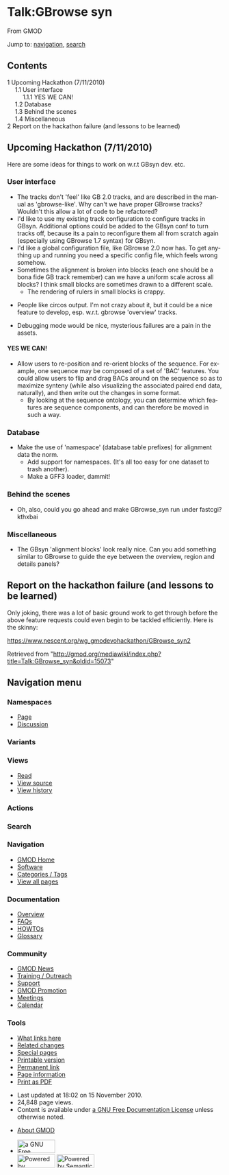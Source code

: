 <div id="mw-page-base" class="noprint">

</div>

<div id="mw-head-base" class="noprint">

</div>

<div id="content" class="mw-body" role="main">

<span id="top"></span>

<div id="mw-js-message" style="display:none;">

</div>



# <span dir="auto">Talk:GBrowse syn</span>

<div id="bodyContent">

<div id="siteSub">

From GMOD

</div>

<div id="contentSub">

</div>

<div id="jump-to-nav" class="mw-jump">

Jump to: [navigation](#mw-navigation), [search](#p-search)

</div>

<div id="mw-content-text" class="mw-content-ltr" lang="en" dir="ltr">

<div id="toc" class="toc">

<div id="toctitle">

## Contents

</div>

- [<span class="tocnumber">1</span> <span class="toctext">Upcoming
  Hackathon (7/11/2010)</span>](#Upcoming_Hackathon_.287.2F11.2F2010.29)
  - [<span class="tocnumber">1.1</span> <span class="toctext">User
    interface</span>](#User_interface)
    - [<span class="tocnumber">1.1.1</span> <span class="toctext">YES WE
      CAN!</span>](#YES_WE_CAN.21)
  - [<span class="tocnumber">1.2</span>
    <span class="toctext">Database</span>](#Database)
  - [<span class="tocnumber">1.3</span> <span class="toctext">Behind the
    scenes</span>](#Behind_the_scenes)
  - [<span class="tocnumber">1.4</span>
    <span class="toctext">Miscellaneous</span>](#Miscellaneous)
- [<span class="tocnumber">2</span> <span class="toctext">Report on the
  hackathon failure (and lessons to be
  learned)</span>](#Report_on_the_hackathon_failure_.28and_lessons_to_be_learned.29)

</div>

## <span id="Upcoming_Hackathon_.287.2F11.2F2010.29" class="mw-headline">Upcoming Hackathon (7/11/2010)</span>

Here are some ideas for things to work on w.r.t GBsyn dev. etc.

### <span id="User_interface" class="mw-headline">User interface</span>

- The tracks don't 'feel' like GB 2.0 tracks, and are described in the
  manual as 'gbrowse-like'. Why can't we have proper GBrowse tracks?
  Wouldn't this allow a lot of code to be refactored?
- I'd like to use my existing track configuration to configure tracks in
  GBsyn. Additional options could be added to the GBsyn conf to turn
  tracks off, because its a pain to reconfigure them all from scratch
  again (especially using GBrowse 1.7 syntax) for GBsyn.
- I'd like a global configuration file, like GBrowse 2.0 now has. To get
  anything up and running you need a specific config file, which feels
  wrong somehow.
- Sometimes the alignment is broken into blocks (each one should be a
  bona fide GB track remember) can we have a uniform scale across all
  blocks? I think small blocks are sometimes drawn to a different scale.
  - The rendering of rulers in small blocks is crappy.

<!-- -->

- People like circos output. I'm not crazy about it, but it could be a
  nice feature to develop, esp. w.r.t. gbrowse 'overview' tracks.

<!-- -->

- Debugging mode would be nice, mysterious failures are a pain in the
  assets.

#### <span id="YES_WE_CAN.21" class="mw-headline">YES WE CAN!</span>

- Allow users to re-position and re-orient blocks of the sequence. For
  example, one sequence may be composed of a set of 'BAC' features. You
  could allow users to flip and drag BACs around on the sequence so as
  to maximize synteny (while also visualizing the associated paired end
  data, naturally), and then write out the changes in some format.
  - By looking at the sequence ontology, you can determine which
    features are sequence components, and can therefore be moved in such
    a way.

### <span id="Database" class="mw-headline">Database</span>

- Make the use of 'namespace' (database table prefixes) for alignment
  data the norm.
  - Add support for namespaces. (It's all too easy for one dataset to
    trash another).
  - Make a GFF3 loader, dammit!

### <span id="Behind_the_scenes" class="mw-headline">Behind the scenes</span>

- Oh, also, could you go ahead and make GBrowse_syn run under fastcgi?
  kthxbai

### <span id="Miscellaneous" class="mw-headline">Miscellaneous</span>

- The GBsyn 'alignment blocks' look really nice. Can you add something
  similar to GBrowse to guide the eye between the overview, region and
  details panels?

## <span id="Report_on_the_hackathon_failure_.28and_lessons_to_be_learned.29" class="mw-headline">Report on the hackathon failure (and lessons to be learned)</span>

Only joking, there was a lot of basic ground work to get through before
the above feature requests could even begin to be tackled efficiently.
Here is the skinny:

<a href="https://www.nescent.org/wg_gmodevohackathon/GBrowse_syn2"
class="external free"
rel="nofollow">https://www.nescent.org/wg_gmodevohackathon/GBrowse_syn2</a>

</div>

<div class="printfooter">

Retrieved from
"<http://gmod.org/mediawiki/index.php?title=Talk:GBrowse_syn&oldid=15073>"

</div>

<div id="catlinks" class="catlinks catlinks-allhidden">

</div>

<div class="visualClear">

</div>

</div>

</div>

<div id="mw-navigation">

## Navigation menu

<div id="mw-head">



<div id="left-navigation">

<div id="p-namespaces" class="vectorTabs" role="navigation"
aria-labelledby="p-namespaces-label">

### Namespaces

- <span id="ca-nstab-main"><a href="GBrowse_syn.1" accesskey="c"
  title="View the content page [c]">Page</a></span>
- <span id="ca-talk"><a href="Talk:GBrowse_syn" accesskey="t"
  title="Discussion about the content page [t]">Discussion</a></span>

</div>

<div id="p-variants" class="vectorMenu emptyPortlet" role="navigation"
aria-labelledby="p-variants-label">

### 

### Variants[](#)

<div class="menu">

</div>

</div>

</div>

<div id="right-navigation">

<div id="p-views" class="vectorTabs" role="navigation"
aria-labelledby="p-views-label">

### Views

- <span id="ca-view">[Read](Talk:GBrowse_syn)</span>
- <span id="ca-viewsource"><a
  href="http://gmod.org/mediawiki/index.php?title=Talk:GBrowse_syn&amp;action=edit"
  accesskey="e" title="This page is protected.
  You can view its source [e]">View source</a></span>
- <span id="ca-history"><a
  href="http://gmod.org/mediawiki/index.php?title=Talk:GBrowse_syn&amp;action=history"
  accesskey="h" title="Past revisions of this page [h]">View history</a></span>

</div>

<div id="p-cactions" class="vectorMenu emptyPortlet" role="navigation"
aria-labelledby="p-cactions-label">

### Actions[](#)

<div class="menu">

</div>

</div>

<div id="p-search" role="search">

### Search

<div id="simpleSearch">

</div>

</div>

</div>

</div>

<div id="mw-panel">

<div id="p-logo" role="banner">

<a href="Main_Page"
style="background-image: url(../images/GMOD-cogs.png);"
title="Visit the main page"></a>

</div>

<div id="p-Navigation" class="portal" role="navigation"
aria-labelledby="p-Navigation-label">

### Navigation

<div class="body">

- <span id="n-GMOD-Home">[GMOD Home](Main_Page)</span>
- <span id="n-Software">[Software](GMOD_Components)</span>
- <span id="n-Categories-.2F-Tags">[Categories /
  Tags](Categories)</span>
- <span id="n-View-all-pages">[View all pages](Special:AllPages)</span>

</div>

</div>

<div id="p-Documentation" class="portal" role="navigation"
aria-labelledby="p-Documentation-label">

### Documentation

<div class="body">

- <span id="n-Overview">[Overview](Overview)</span>
- <span id="n-FAQs">[FAQs](Category:FAQ)</span>
- <span id="n-HOWTOs">[HOWTOs](Category:HOWTO)</span>
- <span id="n-Glossary">[Glossary](Glossary)</span>

</div>

</div>

<div id="p-Community" class="portal" role="navigation"
aria-labelledby="p-Community-label">

### Community

<div class="body">

- <span id="n-GMOD-News">[GMOD News](GMOD_News)</span>
- <span id="n-Training-.2F-Outreach">[Training /
  Outreach](Training_and_Outreach)</span>
- <span id="n-Support">[Support](Support)</span>
- <span id="n-GMOD-Promotion">[GMOD Promotion](GMOD_Promotion)</span>
- <span id="n-Meetings">[Meetings](Meetings)</span>
- <span id="n-Calendar">[Calendar](Calendar)</span>

</div>

</div>

<div id="p-tb" class="portal" role="navigation"
aria-labelledby="p-tb-label">

### Tools

<div class="body">

- <span id="t-whatlinkshere"><a href="Special:WhatLinksHere/Talk:GBrowse_syn" accesskey="j"
  title="A list of all wiki pages that link here [j]">What links here</a></span>
- <span id="t-recentchangeslinked"><a href="Special:RecentChangesLinked/Talk:GBrowse_syn" accesskey="k"
  title="Recent changes in pages linked from this page [k]">Related
  changes</a></span>
- <span id="t-specialpages"><a href="Special:SpecialPages" accesskey="q"
  title="A list of all special pages [q]">Special pages</a></span>
- <span id="t-print"><a
  href="http://gmod.org/mediawiki/index.php?title=Talk:GBrowse_syn&amp;printable=yes"
  rel="alternate" accesskey="p"
  title="Printable version of this page [p]">Printable version</a></span>
- <span id="t-permalink">[Permanent
  link](http://gmod.org/mediawiki/index.php?title=Talk:GBrowse_syn&oldid=15073 "Permanent link to this revision of the page")</span>
- <span id="t-info">[Page
  information](http://gmod.org/mediawiki/index.php?title=Talk:GBrowse_syn&action=info)</span>
- <span id="t-pdf">[Print as
  PDF](http://gmod.org/mediawiki/index.php?title=Special:PdfPrint&page=Talk:GBrowse_syn)</span>

</div>

</div>

</div>

</div>

<div id="footer" role="contentinfo">

- <span id="footer-info-lastmod">Last updated at 18:02 on 15 November
  2010.</span>
- <span id="footer-info-viewcount">24,848 page views.</span>
- <span id="footer-info-copyright">Content is available under
  <a href="http://www.gnu.org/licenses/fdl-1.3.html" class="external"
  rel="nofollow">a GNU Free Documentation License</a> unless otherwise
  noted.</span>

<!-- -->

- <span id="footer-places-about">[About
  GMOD](GMOD:About "GMOD:About")</span>

<!-- -->

- <span id="footer-copyrightico">[<img src="http://www.gnu.org/graphics/gfdl-logo-small.png" width="88"
  height="31" alt="a GNU Free Documentation License" />](http://www.gnu.org/licenses/fdl-1.3.html)</span>
- <span id="footer-poweredbyico">[<img
  src="../mediawiki/skins/common/images/poweredby_mediawiki_88x31.png"
  width="88" height="31" alt="Powered by MediaWiki" />](http://www.mediawiki.org/)
  [<img
  src="../mediawiki/extensions/SemanticMediaWiki/resources/images/smw_button.png"
  width="88" height="31" alt="Powered by Semantic MediaWiki" />](https://www.semantic-mediawiki.org/wiki/Semantic_MediaWiki)</span>

<div style="clear:both">

</div>

</div>

